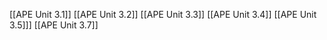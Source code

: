 [[APE Unit 3.1]]
[[APE Unit 3.2]]
[[APE Unit 3.3]]
[[APE Unit 3.4]]
[[APE Unit 3.5]]]
[[APE Unit 3.7]]